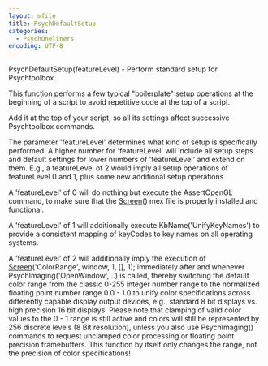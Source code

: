 ```yaml
---
layout: mfile
title: PsychDefaultSetup
categories:
  - PsychOneliners
encoding: UTF-8
---
```


PsychDefaultSetup(featureLevel) - Perform standard setup for Psychtoolbox.

This function performs a few typical "boilerplate" setup operations
at the beginning of a script to avoid repetitive code at the top of
a script.

Add it at the top of your script, so all its settings affect successive
Psychtoolbox commands.

The parameter 'featureLevel' determines what kind of setup is
specifically performed. A higher number for 'featureLevel' will
include all setup steps and default settings for lower numbers
of 'featureLevel' and extend on them. E.g., a featureLevel of 2 would
imply all setup operations of featureLevel 0 and 1, plus some new
additional setup operations.

A 'featureLevel' of 0 will do nothing but execute the AssertOpenGL command,
to make sure that the [Screen](/docs/Screen)() mex file is properly installed and functional.

A 'featureLevel' of 1 will additionally execute KbName('UnifyKeyNames') to
provide a consistent mapping of keyCodes to key names on all operating
systems.

A 'featureLevel' of 2 will additionally imply the execution of
[Screen](/docs/Screen)('ColorRange', window, 1, [], 1); immediately after and whenever
PsychImaging('OpenWindow',...) is called, thereby switching the default
color range from the classic 0-255 integer number range to the normalized
floating point number range 0.0 - 1.0 to unify color specifications
across differently capable display output devices, e.g., standard 8 bit
displays vs. high precision 16 bit displays. Please note that clamping of
valid color values to the 0 - 1 range is still active and colors will
still be represented by 256 discrete levels (8 Bit resolution), unless
you also use PsychImaging() commands to request unclamped color
processing or floating point precision framebuffers. This function by
itself only changes the range, not the precision of color specifications!
